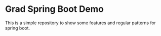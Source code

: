 # Grad Spring Boot Demo

This is a simple repository to show some features and regular patterns for spring boot.
